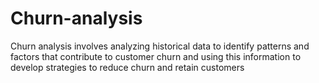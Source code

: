 # Churn-analysis
Churn analysis involves analyzing historical data to identify patterns and factors that contribute to customer churn and using this information to develop strategies to reduce churn and retain customers
